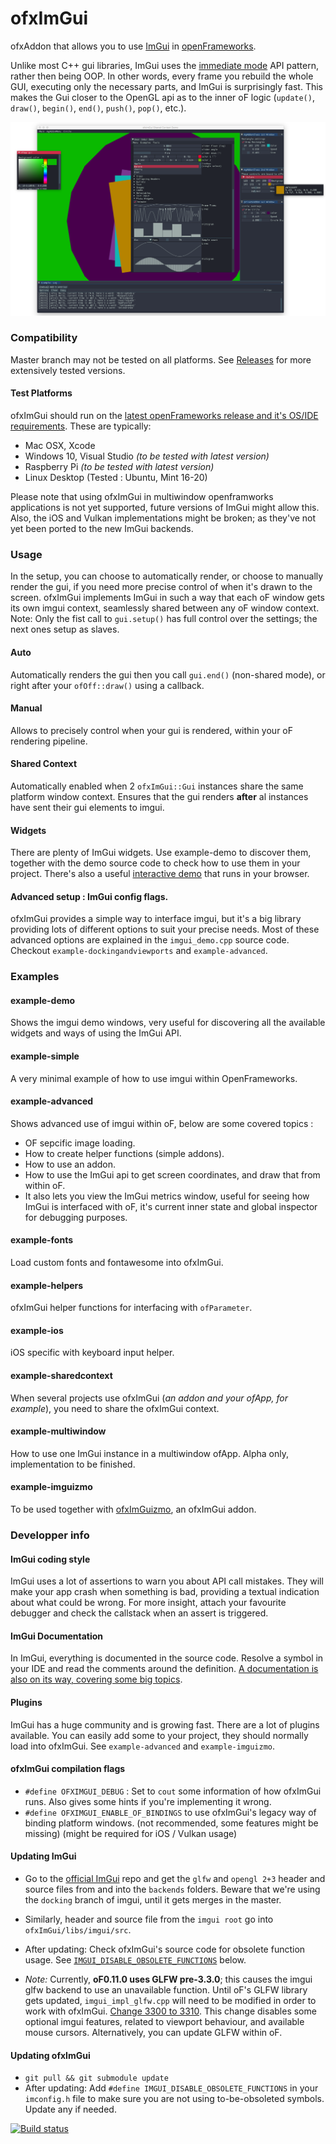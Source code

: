 # ofxImGui

ofxAddon that allows you to use [ImGui](https://github.com/ocornut/imgui) in [openFrameworks](https://github.com/openframeworks/openFrameworks).

Unlike most C++ gui libraries, ImGui uses the [immediate mode](https://en.wikipedia.org/wiki/Immediate_mode_(computer_graphics)) API pattern, rather then being OOP. In other words, every frame you rebuild the whole GUI, executing only the necessary parts, and ImGui is surprisingly fast. This makes the Gui closer to the OpenGL api as to the inner oF logic (`update()`, `draw()`, `begin()`, `end()`, `push()`, `pop()`, etc.).

![Screenshot](images/Screenshot.png)

### Compatibility
Master branch may not be tested on all platforms. See [Releases](https://github.com/jvcleave/ofxImGui/releases/) for more extensively tested versions.

#### Test Platforms
ofxImGui should run on the [latest openFrameworks release and it's OS/IDE requirements](https://openframeworks.cc/download/). These are typically:

 - Mac OSX, Xcode
 - Windows 10, Visual Studio *(to be tested with latest version)*
 - Raspberry Pi *(to be tested with latest version)*
 - Linux Desktop (Tested : Ubuntu, Mint 16-20)

 Please note that using ofxImGui in multiwindow openframworks applications is not yet supported, future versions of ImGui might allow this.
 Also, the iOS and Vulkan implementations might be broken; as they've not yet been ported to the new ImGui backends.

### Usage
In the setup, you can choose to automatically render, or choose to manually render the gui, if you need more precise control of when it's drawn to the screen.
ofxImGui implements ImGui in such a way that each oF window gets its own imgui context, seamlessly shared between any oF window context. Note: Only the fist call to `gui.setup()` has full control over the settings; the next ones setup as slaves.

#### Auto
Automatically renders the gui then you call `gui.end()` (non-shared mode), or right after your `ofOff::draw()` using a callback.

#### Manual
Allows to precisely control when your gui is rendered, within your oF rendering pipeline.

#### Shared Context
Automatically enabled when 2 `ofxImGui::Gui` instances share the same platform window context. Ensures that the gui renders **after** al instances have sent their gui elements to imgui.

#### Widgets
There are plenty of ImGui widgets. Use example-demo to discover them, together with the demo source code to check how to use them in your project. There's also a useful [interactive demo](https://pthom.github.io/imgui_manual_online/) that runs in your browser.

#### Advanced setup : ImGui config flags.
ofxImGui provides a simple way to interface imgui, but it's a big library providing lots of different options to suit your precise needs.
Most of these advanced options are explained in the `imgui_demo.cpp` source code. Checkout `example-dockingandviewports` and `example-advanced`.

### Examples

#### example-demo    
Shows the imgui demo windows, very useful for discovering all the available widgets and ways of using the ImGui API.

#### example-simple
A very minimal example of how to use imgui within OpenFrameworks.

#### example-advanced
Shows advanced use of imgui within oF, below are some covered topics :
 - OF sepcific image loading.
 - How to create helper functions (simple addons).
 - How to use an addon.
 - How to use the ImGui api to get screen coordinates, and draw that from within oF.
 - It also lets you view the ImGui metrics window, useful for seeing how ImGui is interfaced with oF, it's current inner state and global inspector for debugging purposes.

#### example-fonts
Load custom fonts and fontawesome into ofxImGui.

#### example-helpers
ofxImGui helper functions for interfacing with `ofParameter`.

#### example-ios  
iOS specific with keyboard input helper.

#### example-sharedcontext
When several projects use ofxImGui (*an addon and your ofApp, for example*), you need to share the ofxImGui context.

#### example-multiwindow
How to use one ImGui instance in a multiwindow ofApp. Alpha only, implementation to be finished.

#### example-imguizmo
To be used together with [ofxImGuizmo](https://github.com/nariakiiwatani/ofxImGuizmo.git), an ofxImGui addon.


### Developper info
#### ImGui coding style
ImGui uses a lot of assertions to warn you about API call mistakes. They will make your app crash when something is bad, providing a textual indication about what could be wrong. For more insight, attach your favourite debugger and check the callstack when an assert is triggered.

#### ImGui Documentation
In ImGui, everything is documented in the source code. Resolve a symbol in your IDE and read the comments around the definition. [A documentation is also on its way, covering some big topics](https://github.com/ocornut/imgui/tree/master/docs).

#### Plugins
ImGui has a huge community and is growing fast. There are a lot of plugins available. You can easily add some to your project, they should normally load into ofxImGui. See `example-advanced` and `example-imguizmo`.

#### ofxImGui compilation flags
- `#define OFXIMGUI_DEBUG` : Set to `cout` some information of how ofxImGui runs. Also gives some hints if you're implementing it wrong.
- `#define OFXIMGUI_ENABLE_OF_BINDINGS` to use ofxImGui's legacy way of binding platform windows. (not recommended, some features might be missing) (might be required for iOS / Vulkan usage)

#### Updating ImGui
- Go to the [official ImGui](https://github.com/ocornut/imgui/tree/docking/) repo and get the `glfw` and `opengl 2+3` header and source files from and into the `backends` folders. Beware that we're using the `docking` branch of imgui, until it gets merges in the master.
- Similarly, header and source file from the `imgui root` go into `ofxImGui/libs/imgui/src`.
- After updating: Check ofxImGui's source code for obsolete function usage. See [`IMGUI_DISABLE_OBSOLETE_FUNCTIONS`](#updating-ofximgui) below.

- *Note:* Currently, **oF0.11.0 uses GLFW pre-3.3.0**; this causes the imgui glfw backend to use an unavailable function. Until oF's GLFW library gets updated, `imgui_impl_glfw.cpp` will need to be modified in order to work with ofxImGui. [Change 3300 to 3310](https://github.com/ocornut/imgui/blob/dd4ca70b0d612038edadcf37bf601c0f21206d28/backends/imgui_impl_glfw.cpp#L62). This change disables some optional imgui features, related to viewport behaviour, and available mouse cursors. Alternatively, you can update GLFW within oF.

#### Updating ofxImGui
- `git pull && git submodule update`
- After updating: Add `#define IMGUI_DISABLE_OBSOLETE_FUNCTIONS` in your `imconfig.h` file to make sure you are not using to-be-obsoleted symbols. Update any if needed.

[![Build status](https://travis-ci.org/jvcleave/ofxImGui.svg?branch=master)](https://travis-ci.org/jvcleave/ofxImGui)
